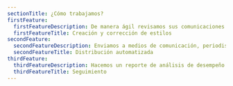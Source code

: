 ```yaml
---
sectionTitle: ¿Cómo trabajamos?
firstFeature:
  firstFeatureDescription: De manera ágil revisamos sus comunicaciones para la prensa y recomendamos mejoras previo al envío.
  firstFeatureTitle: Creación y corrección de estilos
secondFeature:
  secondFeatureDescription: Enviamos a medios de comunicación, periodistas, influenciadores, líderes de opinión de acuerdo a intereses segmentados.
  secondFeatureTitle: Distribución automatizada
thirdFeature:
  thirdFeatureDescription: Hacemos un reporte de análisis de desempeño del comunicado enviado.
  thirdFeatureTitle: Seguimiento
---
```


